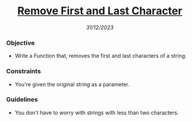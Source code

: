 
<h1 align="center">
  <a href="https://www.codewars.com/kata/56bc28ad5bdaeb48760009b0/python">Remove First and Last Character</a>
</h1>

<p align="center">
  <i align="center">31/12/2023</i>
</p>

### Objective

- Write a Function that, removes the first and last characters of a string.

### Constraints

- You're given the original string as a parameter.

### Guidelines

- You don't have to worry with strings with less than two characters.